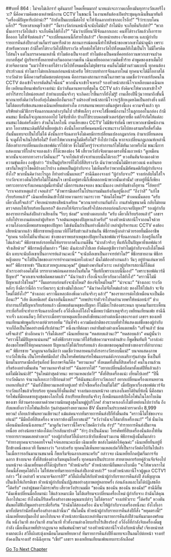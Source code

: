 ##บทที่ 864 : ไม่จบไม่เลิกรา!
ดุดันมาก!
โหดเหี้ยมมาก!
นายแม่งจะกวาดเกลี้ยงมันทุกรางวัลเลยรึไงวะ?
นี่คือความคิดของเหล่าพนักงาน CCTV ในขณะนี้
ในงานพลันต้องเปิดประชุมฉุกเฉินขึ้นมาทันที
“เครื่องมีปัญหารึเปล่าน่ะ?”
“ถ้ายังเป็นแบบนี้ต่อไป จะให้จับฉลากทำซากอะไรอีก!”
“รึว่าระบบโดนแฮ็ก?”
“รีบหาสาเหตุเร็วเข้า!”
“งั้นรางวัลก่อนหน้านี้จะนับไม่นับ? ถ้าไม่นับ จะเก็บคืนรึเปล่า?”
“พวกนั้นเอารางวัลไปแล้ว จะเก็บคืนได้ยังไง?”
“ฉันว่าเปลี่ยนวิธีจับฉลากเถอะ คนที่ได้รางวัลแล้วก็เอารายชื่อออก ไม่ให้จับต่อแล้ว”
“จะเปลี่ยนตอนนี้ก็สายไปแล้ว!”
เจียงหน่ายสยง เจียงหยวน และผู้กำกับรายการคืนส่งปีบางส่วนก็มาร่วมหารือด้วย สถานการณ์ตอนนี้ทำให้สีหน้าของพวกเขาไม่น่าดูนัก เพราะสำหรับพวกเขา ถ้ามีใครได้รางวัลไปสี่สิบรางวัล หรือต่อให้ได้รางวัลไปทั้งหมดก็ยังไม่เป็นไร ไม่มีใครคิดไปสนใจ แต่ในบรรดาคนเหล่านี้ ทำไมต้องเป็นจางเย่! ทำไมต้องเป็นคนที่คอยก่อกวนพวกเขาจนปวดกบาลที่สุด!
ผู้บริหารทั้งหลายต่างเริ่มออกความเห็น
เฉินเหยี่ยออกความคิดชั่วร้าย คำพูดของเขาเต็มไปด้วยจิตอาฆาต “ผมว่าให้จางเย่ได้รางวัลไปทั้งหมดนั้นไม่ยุติธรรม คนอื่นไม่มีส่วนร่วมแบบนี้ ทุกคนต้องประท้วงแน่ ทำไมเราไม่ยกเลิกผลก่อนหน้าล่ะครับ ให้ระบบทำการจับฉลากใหม่ ทุกคนจะได้มีโอกาสได้รางวัลด้วย นี่คือความรับผิดชอบต่อทุกคน คือการมองสถานการณ์ในภาพรวม ผมเชื่อว่าจางเย่กับคนใน CCTV ต้องเข้าใจการตัดสินใจนี้แน่”
พวกนั้นจะเข้าใจเหรอ?
รองหัวหน้าสถานีโจวเหลือบมองเฉินเหยี่ย
เหยียนเทียนเฟยกับจางเย่น่ะ นับว่าสันดานหยาบที่สุดใน CCTV แล้ว ยังคิดจะให้พวกเขาเข้าใจ? อย่าไร้สาระไปหน่อยเลย! ถ้าทำแบบนั้นจริงๆ จะเกิดอะไรขึ้นเราก็ยังไม่รู้! งานเลี้ยงปีนี้วุ่นวายมาถึงขั้นนี้ พวกนายยังคิดว่าเรื่องยังยุ่งไม่พออีกงั้นเรอะ?
แม้รองหัวหน้าสถานีโจวจะรู้สึกหงุดหงิดเป็นอย่างยิ่ง แต่ก็ไม่ได้ตอบรับข้อเสนอของเฉินเหยี่ยแต่อย่างใด
การสนทนาพบทางตันอยู่ตรงนี้เอง
ความจริงแล้ว ทุกบริษัทต่างมีวิธีการจับฉลากแตกต่างๆกันไป บริษัทเล็กๆ อาจจะใส่ชื่อพนักงานไว้ในลูกบอลในกล่อง ถ้ามีคนชนะ ชื่อนั้นก็จะถูกแยกออกไป ไม่จับซ้ำอีก บ้างก็ใช้ระบบคอมพิวเตอร์สุ่มรายชื่อ แต่ก็จำกัดให้แต่ละคนชนะได้แค่ครั้งเดียว ส่วนในโลกใบนี้ งานเลี้ยงของ CCTV ไม่มีข้อจำกัดนี้ เพราะพวกเขามีพนักงานมาก โอกาสชนะเดิมทีก็ต่ำเตี้ยอยู่แล้ว ดังนั้นโอกาสที่คนคนหนึ่งจะชนะรางวัลไปสองสามหรือสี่ครั้งติดกันนั้นแทบจะเป็นไปไม่ได้ ดังนั้นการจับฉลากจึงไม่เคยมีการเปลี่ยนแปลงกฎมาก่อน ถ้ามาเปลี่ยนตอนนี้ จะดูตั้งใจเกินไปหรือไม่? ยิ่งทำให้พวกเขาดูไม่ดีหรือไม่? ยิ่งไปกว่านั้น หากจะเปลี่ยนกฎเกณฑ์เหล่านี้ก็ต้องทำการเปลี่ยนแปลงซอฟต์แวร์ไปด้วย ซึ่งไม่มีใครรู้ว่าจะทำการแก้ไขได้ทันเวลาหรือไม่
ขณะนี้การแสดงบนเวทีใกล้จะจบลงแล้ว
ที่โต๊ะของช่อง 14
เสี่ยวหวังยังจับตามองตรงที่นั่งแถวหน้า “ดูเหมือนพวกนั้นจะอยากทวงรางวัลคืนนะ!”
“แจกไปแล้วยังจะทำแบบนั้นได้เรอะ?” หวงตันตันจ้องมองด้วยความขุ่นเคือง
ถงฟู่กล่าว “ถ้าเป็นผู้บริหารที่ได้ไปสี่สิบรางวัล ฉันว่าพวกนั้นไม่มีทางทวงแน่ คงเยินยอเขากันใหญ่ว่าโชคดีบ้างอะไรบ้าง แต่พอเป็นผู้กำกับจาง ไม่เห็นหรือว่าพวกนั้นมีทัศนคติกับผู้กำกับจางยังไง? พวกนั้นคิดว่าอะไรถูก ก็ทำอย่างนั้นแหละ!”
ฮาฉีฉีมองจางเย่ “ผู้กำกับจาง?”
จางเย่กลับไม่ใส่ใจ รางวัลจะทวงคืนไปหรือไม่ก็ไม่สนใจ เขานั่งอยู่ตรงนี้ก็เพื่อตอกหน้าพวกนั้นเท่านั้น! เขาอยู่ที่นี่ก็เพียงเพราะอยากจะรังแกคนกลุ่มนี้เท่านั้น!
เมื่อการแสดงจบลง
ขณะนั้นเอง เหล่าทีมช่างก็อุทาน
“ไอ้หยา!”
“เราเจอสาเหตุแล้ว! เจอแล้ว!”
“ตัวพารามิเตอร์ในโปรแกรมมันแย้งกันอยู่นี่เอง!”
“ถึงว่าสิ”
“แก้ไขเรียบร้อยแล้ว!”
เฉินเหยี่ยเดินเข้าไปด้วยความกระวนกระวาย “ซ่อมได้ไหม?”
ช่างคนนั้นตอบ “ครับ เดี๋ยวก็เสร็จแล้ว!”
เจียงหน่ายสยงสีหน้าเครียด “พวกนายทำงานกันยังไง งานสำคัญขนาดนี้ กลับไม่ยอมตรวจสอบให้เรียบร้อยงั้นเหรอ? ต้องรอให้จับรางวัลเสร็จไปสองรอบก่อนถึงจะเจอปัญหา?”
รองผู้กำกับของรายการคืนส่งปีกล่าวเสียงเย็น “รีบๆ ซ่อม!”
นายช่างตอบกลับ “ครับ เดี๋ยวก็เรียบร้อยแล้ว!”
เลขาฯ กลับไปรายงานต่อเหล่าผู้บริหาร “เจอต้นเหตุของปัญหาแล้วครับ!”
รองหัวหน้าสถานีโจวถอนใจด้วยความโล่งอกเมื่อพบสาเหตุของปัญหา ไม่เช่นนั้นถ้าเป็นอย่างนี้ต่อไป เหล่าผู้บริหารและ CCTV คงต้องเสียหน้ามากแล้ว
พิธีกรชายหญิงบนเวทีก็ได้รับข่าวแล้วเช่นกัน
พิธีกรหญิงกล่าวด้วยรอยยิ้มมืออาชีพ “ทุกคน รออีกไม่กี่นาทีนะคะ ช่างของเราพบสาเหตุของปัญหาในซอฟต์แวร์จับฉลากแล้ว อีกครู่ก็แก้ไขได้แล้วค่ะ”
พิธีกรชายส่งรอยยิ้มให้บรรยากาศในงานดีขึ้น “น่ากลัวจริงๆ ที่แท้ก็เป็นปัญหาที่ซอฟต์แวร์จริงเสียด้วย”
พิธีกรหญิงยิ้มกล่าว “ใช่ค่ะ ฉันล่ะกลัวไปเลย ยังคิดอยู่เชียวว่าทำไมผู้กำกับจางถึงได้โชคดีนัก แทบจะนับถือเขาเป็นอาจารย์แล้วนะคะนี่”
“จะนับถือเขาเป็นอาจารย์ทำไม?” พิธีกรชายถาม
พิธีกรหญิงตอบ “จะได้ปันโชคของอาจารย์จางมาหน่อยไงล่ะคะ! ฉันไม่ต้องทำงานแล้ว วันๆ อยู่บ้านเล่นหวยก็พอ!”
พิธีกรชายขำ “ฝันซะสวยหรูเลยนะคุณ!”
ผู้ชมต่างพากันหัวเราะ
เหล่าผู้บริหารสถานีก็ได้แต่หัวเราะอย่างอดไม่ได้
บรรยากาศผ่อนคลายลงในทันใด
“ที่แท้ก็เพราะแบบนี้นี่เอง!”
“เพราะซอฟต์แวร์มีปัญหา!”
“พวกเขาเจอข้อผิดพลาดแล้ว”
“ฉันว่าแล้ว เรื่องนี้จะเกี่ยวกับดวงได้ยังไง!”
“คราวนี้ไม่มีปัญหาแล้วใช่ไหม?”
“งั้นผลรอบก่อนยังจะนับไหม? ต้องจับใหม่ไหม?”
“น่าจะนะ”
“ช่างเถอะ รางวัลหลังๆ ยิ่งดีกว่านี้อีก รางวัลแรกๆ น่ะช่างมันไปเถอะ”
“ฉันว่าคงไม่จับใหม่แล้วล่ะ ของก็ให้ไปแล้ว จะจับใหม่ได้ยังไง?”
“ช่างเถอะ คราวนี้แหละต้องพึ่งดวงกันจริงๆ แล้ว!”
“ของรายการต่อไปเหมือนจะเป็นมือถือนะ?”
“เฮ้ย ดีเลยดีเลย! ฉันรออันนี้แหละ!”
“เทพประจำตัวจ๋าโปรดอำนวยพรให้หน่อยน้า!”
ช่างทำการแก้ไขปัญหาเรียบร้อยแล้ว เมื่อพบต้นเหตุของปัญหา ก็ไม่มีอะไรต้องตระหนก ทุกคนเริ่มกระเหี้ยนกระหือรือที่จะทำการจับฉลากอีกครั้ง
อวี๋อิ่งอี๋เองก็โล่งใจเมื่อพบว่ามีสาเหตุจริงๆ
เหยียนเทียนเฟย ฮาฉีฉี จางจั่ว และคนอื่นๆ ก็หัวเราะเมื่อทราบเหตุผลเบื้องหลังชัยชนะอย่างต่อเนื่องของจางเย่
เลขาฯ ของเหยียนเทียนเฟยพูดกับจางเย่ด้วยรอยยิ้ม “อันที่จริง ความผิดปกติของระบบที่ทำให้แสดงแต่ชื่อของผู้กำกับจางก็ถือเป็นโชคอย่างหนึ่งรึเปล่านะ?”
หนึ่งนาทีต่อมา
เหล่าทีมช่างต่างเหงื่อแตกพลั่ก “เสร็จแล้ว! ซ่อมเสร็จแล้ว!”
ช่างอีกคนว่า “เริ่มได้เลย!”
เฉินเหยี่ยถาม “ทดสอบแล้วนะ?”
“ทดสอบแล้ว” คนผู้นั้นว่า “คราวนี้ไม่มีปัญหาแน่นอน!”
หลังพิธีกรสาวบนเวทีได้รับข้อความจากด้านข้าง ก็พูดขึ้นทันที “เอาล่ะค่ะ ต้องขอโทษที่ให้ทุกคนรอคอย ปัญหาแก้ไขได้เรียบร้อยแล้ว ต้องขอขอบคุณฝ่ายช่างของเราที่ลำบากนะคะ”
พิธีกรชาย “มาดูบนจอกันดีกว่า ผมเชื่อว่าหลายคนกำลังรอรางวัลรอบนี้แน่!”
บนจอแสดงภาพรางวัลให้เห็น
เป็นโทรศัพท์มือถือ!
เป็นโทรศัพท์สมาร์ทโฟนแบรนด์ดังจากอเมริการุ่นล่าสุด ซึ่งเป็นที่นิยมในบรรดามือถือรุ่นท็อป ชื่อภาษาจีนก็คือ “หยวนเหอ”
ทั้งหมดทั้งสิ้นยี่สิบเครื่อง!
คนในงานล้วนกรีดร้องอย่างตื่นเต้น
“หยวนเหอจริงด้วย!”
“ฉันอยากได้!”
“อยากเปลี่ยนมือถือมาตั้งแต่ปีที่แล้วแล้ว แต่ไม่มีเงินน่ะสิ!”
“รุ่นใหม่ล่าสุดด้วยนะ หยวนเหอแปดวี!”
“ตั้งยี่สิบเครื่องแน่ะ เยี่ยมไปเลย!”
“ปีนี้รางวัลดีมาก จำนวนก็เยอะกว่าปีก่อนด้วย!”
“ให้ฉันชนะสักรางวัลเถอะ! อยากเปลี่ยนเครื่องแทนหยวนเหอหกทีแล้ว!”
“ฉันยังใช้หยวนเหอห้าอยู่เลย! ทำใจซื้อเครื่องใหม่ไม่ได้!”
เมื่อปัญหาเรื่องซอฟต์แวร์จับรางวัลแก้ไขแล้วเรียบร้อย ทุกคนก็ยิ่งตื่นเต้น!
จางเย่มองบนหน้าจอ เขาเองก็เคยได้ยินยี่ห้อนี้ นี่คือสมาร์ทโฟนที่มียอดขายสูงสุดของโลกใบนี้ ถ้าเปรียบเทียบกันจริงๆ ก็เหมือนแอปเปิลไอโฟนในโลกใบเดิมของเขา ที่ล้วนครองตลาดด้วยความนิยมสูงสุดในหมู่ผู้บริโภค! ส่วนราคาเองก็งไม่ยิ่งหย่อนไปกว่ากัน ถึงกับแพงยิ่งกว่าไอโฟนเสียอีก รุ่นล่าสุดอย่างหยวนเหอ 8V นั้นขายในประเทศด้วยราคาถึง 8,999 หยวน!
เกือบเก้าพันหยวนเชียวนะ!
แม้แต่คนจากทีมรายการคืนส่งปีก็ยังตื่นเต้น
“คราวนี้ไม่ใช่ของจางเย่แน่!”
“มีมือถือยี่สิบเครื่อง พวกเราต้องมีโอกาสแน่!”
“หวังว่าฉันจะได้มาสักเครื่องนะ!”
“ใช่ นั่นเงินเดือนฉันเดือนนึงเลยนะ!”
“มาดูกันว่าคราวนี้ใครจะโชคดีกว่ากัน ฮ่าๆ!”
“ทำรายการคืนส่งปีมาจนเหนื่อย อย่างน้อยเราต้องได้อะไรกลับมาบ้างสิ”
“ฮ่าๆ ถ้าเป็นฉันนะ โทรศัพท์ยี่สิบเครื่องนั่นต้องให้ทีมรายการเราหมดเลยต่างหาก” รองผู้กำกับสวีอี้เผิงกระเซ้ากับเพื่อนร่วมงาน
พิธีกรหญิงนั้นยิ้มกล่าว “ท่าทางทุกคนจะรอคอยใจจดใจจ่อเลยนะคะเนี่ย เฉินเหยี่ย ขอส่งไมค์ต่อให้คุณค่ะ”
เฉินเหยี่ยยืนอยู่ที่ปีกข้างหนึ่งของเวที ยิ้มพลางว่า “เอาล่ะครับ ทุกคนได้เห็นหยวนเหอแปดวีที่เป็นรางวัลต่อไปกันไปแล้ว ในเมื่อเรารอกันมานานขนาดนี้ ก็ขอเริ่มจับฉลากเลยนะครับ” กล่าวจบ เฉินเหยี่ยก็กดปุ่มเริ่มการจับฉลาก ข้างบนจอ ทั้งยี่สิบช่องต่างเริ่มหมุนอีกครั้ง
ทุกคนตาเป็นประกาย สายตาหลายร้อยคู่ล้วนจับจ้องไปบนหน้าจอ
เฉินเหยี่ยมองที่โต๊ะผู้บริหาร “หัวหน้าครับ”
หัวหน้าสถานียิ้มพลางโบกมือ “จะให้พวกเราไม่กี่คนนี้สั่งหยุดได้ยังไง ไม่ให้สหายทีมรายการคืนส่งปีเอาด้วยล่ะ?”
รองหัวหน้าสถานีโจวผู้ดูแล CCTV1 กล่าว “ใช่ เหล่าสวี พวกนายจัดการสิ?”
สวีอี้เผิงยิ้มให้กับหัวหน้าผู้กำกับรายการคืนส่งปี ส่งสัญญาณเป็นเชิงให้เกียรติเขา
หัวหน้าผู้กำกับนั้นปฏิเสธอย่างสุภาพอยู่หลายครั้ง ก่อนลังเลและไม่ได้ปฏิเสธอีก “ได้ครับ”
เหล่าผู้ชมตาไม่กระพริบ
เสี่ยวหวังประนมมือ “ของฉัน ของฉัน ของฉัน ของฉัน!”
ฮาฉีฉียิ้ม “ฉันเพิ่งเปลี่ยนมือถือมาน่ะ ใช้แล้วเหมาะมือ ไม่ได้เตรียมจะเปลี่ยนเครื่องใหม่ ผู้กำกับจาง ถ้าฉันได้คุณก็เอาไปนะคะ ยังไงฉันก็รับเครื่องสำอางของคุณมาเปล่าๆ ไม่ได้หรอก”
จางเย่หัวเราะ “ได้ครับ”
หวงตันตันพอได้ฟังก็พูดอย่างกระตือรือร้น “ถ้าฉันได้สองเครื่อง ฉันจะให้ผู้กำกับจางเครื่องหนึ่งนะ ยังไงก็เอามาทั้งบัตรกำนัลทั้งเครื่องสำอางแล้วนี่นา”
ทันใดนั้น หัวหน้าผู้กำกับรายการคืนส่งปีก็สั่ง “หยุดตรงนี้!”
เฉินเหยี่ยตบปุ่มลงไป มองไปบนจอ
หัวหน้าสถานีและเหล่าทีมงานรายการคืนส่งปีล้วนหันมามองพร้อมกัน
หนึ่งวินาที
สองวินาที
สามวินาที
ทั่วทั้งงานต่างเงียบกริบไร้เสียงร้อง!
อวี๋อิ่งอี๋ที่กำลังจิบเครื่องดื่มชูกำลัง เมื่อเห็นภาพที่ปรากฏบนจอ พลันพ่นน้ำพรวด!
รองหัวหน้าสถานีโจวถึงกับหน้าสั่น!
เจียงหน่ายสยงตกตะลึง
สวีอี้เผิงสะดุ้งเหมือนโดนเหยียบหาง!
ทีมรายการคืนส่งปียิ่งแทบจะเป็นลมไปต่อหน้า
จางเย่!
ยังคงเป็นจางเย่!
ฮาฉีฉีอุทาน “เชี่ย!”
เลขาฯ ของเหยียนเทียนเฟยแทบกระอักเลือด!




[Go To Next Chapter]( ./62.md)